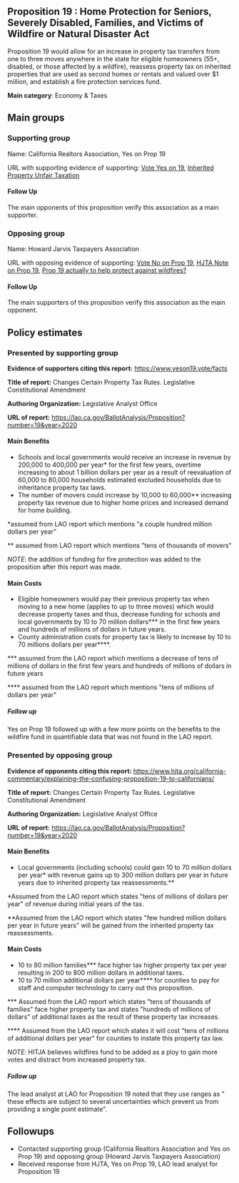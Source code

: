 ## Proposition 19 : Home Protection for Seniors, Severely Disabled, Families, and Victims of Wildfire or Natural Disaster Act


Proposition 19 would allow for an increase in property tax transfers from one to three moves anywhere in the state for eligible homeowners (55+, disabled, or those affected by a wildfire), reassess property tax on inherited properties that are used as second homes or rentals and valued over $1 million, and establish a fire protection services fund.


**Main category**: Economy & Taxes


## Main groups  

### Supporting group
Name: California Realtors Association, Yes on Prop 19

URL with supporting evidence of supporting: [Vote Yes on 19](https://www.sandiegouniontribune.com/opinion/editorials/story/2020-09-24/yes-on-prop-19-property-tax-portability), [Inherited Property Unfair Taxation](https://www.latimes.com/politics/la-pol-ca-california-property-taxes-elites-201808-htmlstory.html)

#### Follow Up
The main opponents of this proposition verify this association as a main supporter.

### Opposing group
Name: Howard Jarvis Taxpayers Association

URL with opposing evidence of supporting: [Vote No on Prop 19](https://www.latimes.com/opinion/story/2020-09-17/vote-no-on-proposition-19), [HJTA Note on Prop 19](https://www.hjta.org/california-commentary/explaining-the-confusing-proposition-19-to-californians/), [Prop 19 actually to help protect against wildfires?](https://sanfrancisco.cbslocal.com/2020/09/16/prop-19-debate-funding-for-fighting-wildfires-or-attack-on-prop-13-tax-protections/)

#### Follow Up
The main supporters of this proposition verify this association as the main opponent.

## Policy estimates

### Presented by supporting group
**Evidence of supporters citing this report:** https://www.yeson19.vote/facts

**Title of report:** Changes Certain Property Tax Rules. Legislative Constitutional Amendment

**Authoring Organization:** Legislative Analyst Office


**URL of report:** https://lao.ca.gov/BallotAnalysis/Proposition?number=19&year=2020

#### Main Benefits
- Schools and local governments would receive an increase in revenue by 200,000 to 400,000 per year* for the first few years, overtime increasing to about 1 billion dollars per year as a result of reevaluation of 60,000 to 80,000 households estimated excluded households due to inheritance property tax laws.
- The number of movers could increase by 10,000 to 60,000** increasing property tax revenue due to higher home prices and increased demand for home building.


*assumed from LAO report which mentions "a couple hundred million dollars per year"

** assumed from LAO report which mentions "tens of thousands of movers"  


*NOTE*: the addition of funding for fire protection was added to the proposition after this report was made.

#### Main Costs
- Eligible homeowners would pay their previous property tax when moving to a new home (applies to up to three moves) which would decrease property taxes and thus, decrease funding for schools and local governments by 10 to 70 million dollars*** in the first few years and hundreds of millions of dollars in future years.
- County administration costs for property tax is likely to  increase by 10 to 70 millions dollars per year****.

*** assumed from the LAO report which mentions a decrease of tens of millions of dollars in the first few years and hundreds of millions of dollars in future years

**** assumed from the LAO report which mentions "tens of millions of dollars per year"
##### Follow up
Yes on Prop 19 followed up with a few more points on the benefits to the wildfire fund in quantifiable data that was not found in the LAO report.

### Presented by opposing group
**Evidence of opponents citing this report:** https://www.hjta.org/california-commentary/explaining-the-confusing-proposition-19-to-californians/

**Title of report:** Changes Certain Property Tax Rules. Legislative Constitutional Amendment

**Authoring Organization:** Legislative Analyst Office

**URL of report:** https://lao.ca.gov/BallotAnalysis/Proposition?number=19&year=2020

#### Main Benefits
- Local governments (including schools) could gain 10 to 70 million dollars per year* with revenue gains up to 300 million dollars per year in future years due to inherited property tax reassessments.**

*Assumed from the LAO report which states "tens of millions of dollars per year" of revenue during initial years of the tax.

**Assumed from the LAO report which states "few hundred million dollars per year in future years" will be gained from the inherited property tax reassessments.


#### Main Costs
- 10 to 80 million families***  face higher tax higher property tax per year resulting in 200 to 800 million dollars in additional taxes.
- 10 to 70 million additional dollars per year**** for counties to pay for staff and computer technology to carry out this proposition.  

*** Assumed from the LAO report which states "tens of thousands of families" face higher property tax and states "hundreds of millions of dollars" of additional taxes as the result of these property tax increases.

**** Assumed from the LAO report which states it will cost "tens of millions of additional dollars per year" for counties to instate this property tax law.

*NOTE*: HITJA believes wildfires fund to be added as a ploy to gain more votes and distract from increased property tax.

##### Follow up

The lead analyst at LAO for Proposition 19 noted that they use ranges as " these effects are subject to several uncertainties which prevent us from providing a single point estimate".

## Followups  

- Contacted supporting group (California Realtors Association and Yes on Prop 19) and opposing group (Howard Jarvis Taxpayers Association)
- Received response from HJTA, Yes on Prop 19, LAO lead analyst for Proposition 19

<!-- Later
## Perceptions of credibility  

### Of own policy estimates

#### Supporters  

#### Opponents

### Of policy estimates from the other side

#### Supporters  

#### Opponents
-->
